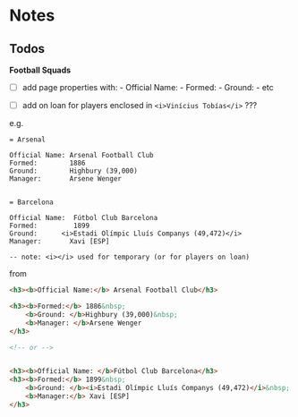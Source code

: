 # Notes
## Todos

**Football Squads**

- [ ] add page properties with:
       - Official Name:
       - Formed:
       - Ground:
       - etc
- [ ] add on loan for players enclosed in `<i>Vinícius Tobías</i>` ???


e.g.

```
= Arsenal

Official Name: Arsenal Football Club
Formed:        1886
Ground:        Highbury (39,000)
Manager:       Arsene Wenger


= Barcelona

Official Name:  Fútbol Club Barcelona
Formed:         1899 
Ground:      <i>Estadi Olímpic Lluís Companys (49,472)</i> 
Manager:       Xavi [ESP]

-- note: <i></i> used for temporary (or for players on loan)

```

from


``` html
<h3><b>Official Name:</b> Arsenal Football Club</h3>

<h3><b>Formed:</b> 1886&nbsp; 
    <b>Ground: </b>Highbury (39,000)&nbsp; 
    <b>Manager: </b>Arsene Wenger
</h3>

<!-- or -->


<h3><b>Official Name: </b>Fútbol Club Barcelona</h3>
<h3><b>Formed:</b> 1899&nbsp; 
    <b>Ground: </b><i>Estadi Olímpic Lluís Companys (49,472)</i>&nbsp; 
    <b>Manager:</b> Xavi [ESP]
</h3>
```



